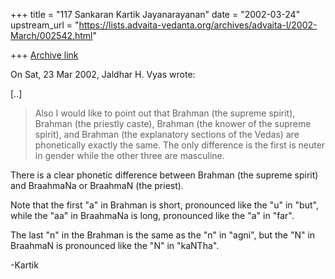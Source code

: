+++
title = "117 Sankaran Kartik Jayanarayanan"
date = "2002-03-24"
upstream_url = "https://lists.advaita-vedanta.org/archives/advaita-l/2002-March/002542.html"

+++
[Archive link](https://lists.advaita-vedanta.org/archives/advaita-l/2002-March/002542.html)

On Sat, 23 Mar 2002, Jaldhar H. Vyas wrote:

[..]

> Also I would like to point out that Brahman (the supreme spirit), Brahman
> (the priestly caste), Brahman (the knower of the supreme spirit), and
> Brahman (the explanatory sections of the Vedas)  are phonetically exactly
> the same.  The only difference is the first is neuter in gender while the
> other three are masculine.
>

There is a clear phonetic difference between Brahman (the supreme spirit)
and BraahmaNa or BraahmaN (the priest).

Note that the first "a" in Brahman is short, pronounced like the "u" in
"but", while the "aa" in BraahmaNa is long, pronounced like the "a" in
"far".

The last "n" in the Brahman is the same as the "n" in "agni", but the "N"
in BraahmaN is pronounced like the "N" in "kaNTha".

-Kartik

